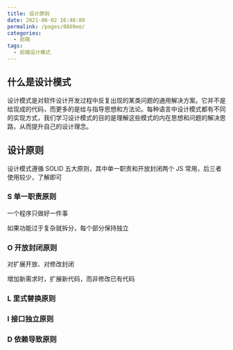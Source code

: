 ```yaml
---
title: 设计原则
date: 2021-06-02 16:48:09
permalink: /pages/8869ee/
categories:
  - 前端
tags:
  - 前端设计模式
---
```

## 什么是设计模式
设计模式是对软件设计开发过程中反复出现的某类问题的通用解决方案。它并不是给现成的代码，而更多的是给与指导思想和方法论。每种语言中设计模式都有不同的实现方式，我们学习设计模式的目的是理解这些模式的内在思想和问题的解决思路，从而提升自己的设计理念。

## 设计原则
设计模式遵循 SOLID 五大原则，其中单一职责和开放封闭两个 JS 常用，后三者使用较少，了解即可

### S 单一职责原则
一个程序只做好一件事

如果功能过于复杂就拆分，每个部分保持独立

### O 开放封闭原则
对扩展开放、对修改封闭

增加新需求时，扩展新代码，而非修改已有代码

### L 里式替换原则

### I 接口独立原则

### D 依赖导致原则